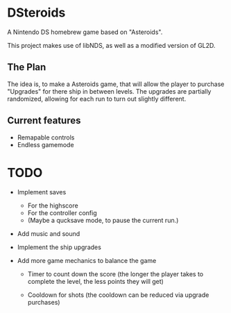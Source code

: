 # DSteroids
A Nintendo DS homebrew game based on "Asteroids".

This project makes use of libNDS, as well as a modified version of GL2D.

## The Plan
The idea is, to make a Asteroids game, that will allow the player to purchase "Upgrades" for there ship in between levels.
The upgrades are partially randomized, allowing for each run to turn out slightly different.

## Current features
- Remapable controls
- Endless gamemode

# TODO
- Implement saves
  - For the highscore 
  - For the controller config
  - (Maybe a qucksave mode, to pause the current run.)
  
- Add music and sound
- Implement the ship upgrades
- Add more game mechanics to balance the game
  - Timer to count down the score
    (the longer the player takes to complete the level, the less points they will get)
    
  - Cooldown for shots 
    (the cooldown can be reduced via upgrade purchases)
